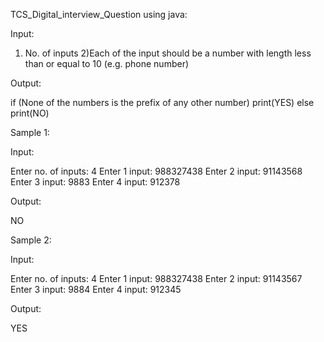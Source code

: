 TCS_Digital_interview_Question using java:

Input: 

1) No. of inputs
2)Each of the input should be a number with length less than or equal to 10 (e.g. phone number)


Output:

if (None of the numbers is the prefix of any other number)
  print(YES)
else
  print(NO)


Sample 1:

Input:

Enter no. of inputs: 4
Enter 1 input: 988327438
Enter 2 input: 91143568
Enter 3 input: 9883
Enter 4 input: 912378

Output:

NO

Sample 2:

Input:

Enter no. of inputs: 4
Enter 1 input: 988327438
Enter 2 input: 91143567
Enter 3 input: 9884
Enter 4 input: 912345

Output:

YES

